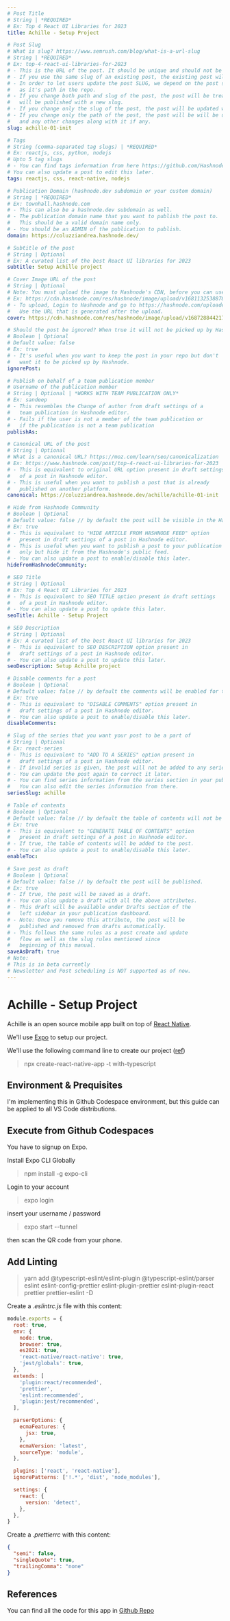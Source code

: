 ```yaml
---
# Post Title
# String | *REQUIRED*
# Ex: Top 4 React UI Libraries for 2023
title: Achille - Setup Project

# Post Slug
# What is slug? https://www.semrush.com/blog/what-is-a-url-slug
# String | *REQUIRED*
# Ex: top-4-react-ui-libraries-for-2023
# - This is the URL of the post. It should be unique and should not be used by any other post.
# - If you use the same slug of an existing post, the existing post will be updated.
# - In order to let users update the post SLUG, we depend on the post slug as well
#   as it's path in the repo.
# - If you change both path and slug of the post, the post will be treated as a new post and
#   will be published with a new slug.
# - If you change only the slug of the post, the post will be updated with the new slug.
# - If you change only the path of the post, the post will be will be updated with new path
#   and any other changes along with it if any.
slug: achille-01-init

# Tags
# String (comma-separated tag slugs) | *REQUIRED*
# Ex: reactjs, css, python, nodejs
# Upto 5 tag slugs
# - You can find tags information from here https://github.com/Hashnode/support/blob/main/misc/tags.json
# You can also update a post to edit this later.
tags: reactjs, css, react-native, nodejs

# Publication Domain (hashnode.dev subdomain or your custom domain)
# String | *REQUIRED*
# Ex: townhall.hashnode.com
# - This can also be a hashnode.dev subdomain as well.
# - The publication domain name that you want to publish the post to.
#   This should be a valid domain name only.
# - You should be an ADMIN of the publication to publish.
domain: https://coluzziandrea.hashnode.dev/

# Subtitle of the post
# String | Optional
# Ex: A curated list of the best React UI libraries for 2023
subtitle: Setup Achille project

# Cover Image URL of the post
# String | Optional
# Note: You must upload the image to Hashnode's CDN, before you can use it here.
# Ex: https://cdn.hashnode.com/res/hashnode/image/upload/v1681132538878/itnaYF1h-.png
# - To upload, Login to Hashnode and go to https://hashnode.com/uploader
#   Use the URL that is generated after the upload.
cover: https://cdn.hashnode.com/res/hashnode/image/upload/v1687288442178/A7_Upy1I9.jpg?auto=format

# Should the post be ignored? When true it will not be picked up by Hashnode.
# Boolean | Optional
# Default value: false
# Ex: true
# - It's useful when you want to keep the post in your repo but don't
#   want it to be picked up by Hashnode.
ignorePost:

# Publish on behalf of a team publication member
# Username of the publication member
# String | Optional | *WORKS WITH TEAM PUBLICATION ONLY*
# Ex: sandeep
# - This resembles the Change of author from draft settings of a
#   team publication in Hashnode editor.
# - Fails if the user is not a member of the team publication or
#   if the publication is not a team publication
publishAs:

# Canonical URL of the post
# String | Optional
# What is a canonical URL? https://moz.com/learn/seo/canonicalization
# Ex: https://www.hashnode.com/post/top-4-react-ui-libraries-for-2023
# - This is equivalent to original URL option present in draft settings
#   of a post in Hashnode editor.
# - This is useful when you want to publish a post that is already
#   published on another platform.
canonical: https://coluzziandrea.hashnode.dev/achille/achille-01-init

# Hide from Hashnode Community
# Boolean | Optional
# Default value: false // by default the post will be visible in the Hashnode's public feed.
# Ex: true
# - This is equivalent to "HIDE ARTICLE FROM HASHNODE FEED" option
#   present in draft settings of a post in Hashnode editor.
# - This is useful when you want to publish a post to your publication
#   only but hide it from the Hashnode's public feed.
# - You can also update a post to enable/disable this later.
hideFromHashnodeCommunity:

# SEO Title
# String | Optional
# Ex: Top 4 React UI Libraries for 2023
# - This is equivalent to SEO TITLE option present in draft settings
#   of a post in Hashnode editor.
# - You can also update a post to update this later.
seoTitle: Achille - Setup Project

# SEO Description
# String | Optional
# Ex: A curated list of the best React UI libraries for 2023
# - This is equivalent to SEO DESCRIPTION option present in
#   draft settings of a post in Hashnode editor.
# - You can also update a post to update this later.
seoDescription: Setup Achille project

# Disable comments for a post
# Boolean | Optional
# Default value: false // by default the comments will be enabled for the post.
# Ex: true
# - This is equivalent to "DISABLE COMMENTS" option present in
#   draft settings of a post in Hashnode editor.
# - You can also update a post to enable/disable this later.
disableComments:

# Slug of the series that you want your post to be a part of
# String | Optional
# Ex: react-series
# - This is equivalent to "ADD TO A SERIES" option present in
#   draft settings of a post in Hashnode editor.
# - If invalid series is given, the post will not be added to any series.
# - You can update the post again to correct it later.
# - You can find series information from the series section in your publication dashboard.
#   You can also edit the series information from there.
seriesSlug: achille

# Table of contents
# Boolean | Optional
# Default value: false // by default the table of contents will not be added to the post.
# Ex: true
# - This is equivalent to "GENERATE TABLE OF CONTENTS" option
#   present in draft settings of a post in Hashnode editor.
# - If true, the table of contents will be added to the post.
# - You can also update a post to enable/disable this later.
enableToc:

# Save post as draft
# Boolean | Optional
# Default value: false // by default the post will be published.
# Ex: true
# - If true, the post will be saved as a draft.
# - You can also update a draft with all the above attributes.
# - This draft will be available under Drafts section of the
#   left sidebar in your publication dashboard.
# - Note: Once you remove this attribute, the post will be
#   published and removed from drafts automatically.
# - This follows the same rules as a post create and update
#   flow as well as the slug rules mentioned since
#   beginning of this manual.
saveAsDraft: true
# Note:
# This is in beta currently
# Newsletter and Post scheduling is NOT supported as of now.
---
```


# Achille - Setup Project

Achille is an open source mobile app built on top of [React Native](https://reactnative.dev/).

We'll use [Expo](https://docs.expo.dev/) to setup our project.

We'll use the following command line to create our project ([ref](https://github.com/expo/examples/tree/master/with-typescript))

> npx create-react-native-app -t with-typescript

## Environment & Prequisites

I'm implementing this in Github Codespace environment, but this guide can be applied to all VS Code distributions.

## Execute from Github Codespaces

You have to signup on Expo.

Install Expo CLI Globally

> npm install -g expo-cli

Login to your account

> expo login

insert your username / password

> expo start --tunnel

then scan the QR code from your phone.

## Add Linting

> yarn add @typescript-eslint/eslint-plugin @typescript-eslint/parser eslint eslint-config-prettier eslint-plugin-prettier eslint-plugin-react prettier prettier-eslint -D

Create a _.eslintrc.js_ file with this content:

```js
module.exports = {
  root: true,
  env: {
    node: true,
    browser: true,
    es2021: true,
    'react-native/react-native': true,
    'jest/globals': true,
  },
  extends: [
    'plugin:react/recommended',
    'prettier',
    'eslint:recommended',
    'plugin:jest/recommended',
  ],

  parserOptions: {
    ecmaFeatures: {
      jsx: true,
    },
    ecmaVersion: 'latest',
    sourceType: 'module',
  },

  plugins: ['react', 'react-native'],
  ignorePatterns: ['!.*', 'dist', 'node_modules'],

  settings: {
    react: {
      version: 'detect',
    },
  },
}
```

Create a _.prettierrc_ with this content:

```json
{
  "semi": false,
  "singleQuote": true,
  "trailingComma": "none"
}
```

## References

You can find all the code for this app in [Github Repo](https://github.com/coluzziandrea/achille)
